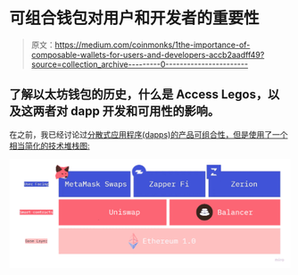 # 可组合钱包对用户和开发者的重要性

> 原文：<https://medium.com/coinmonks/1the-importance-of-composable-wallets-for-users-and-developers-accb2aadff49?source=collection_archive---------0----------------------->

## 了解以太坊钱包的历史，什么是 Access Legos，以及这两者对 dapp 开发和可用性的影响。

在之前，我已经讨论过[分散式应用程序(dapps)的产品可组合性，但是使用了一个相当简化的技术堆栈图:](/coinmonks/crypto-and-web-3-0-are-the-future-of-product-and-work-3d19e3733181)

![](img/eab023574a0e7fff6708031152f54142.png)